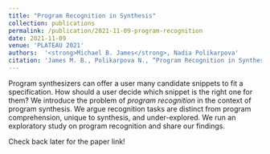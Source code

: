 ```yaml
---
title: "Program Recognition in Synthesis"
collection: publications
permalink: /publication/2021-11-09-program-recognition
date: 2021-11-09
venue: 'PLATEAU 2021'
authors:  '<strong>Michael B. James</strong>, Nadia Polikarpova'
citation: 'James M. B., Polikarpova N., “Program Recognition in Synthesis” PLATEAU 2021.'
---
```


Program synthesizers can offer a user many candidate snippets to fit a
specification.
How should a user decide which snippet is the right one for them?
We introduce the problem of _program recognition_ in the context of program synthesis.
We argue recognition tasks are distinct from program comprehension, unique to synthesis, and under-explored.
We run an exploratory study on program recognition and share our findings.

Check back later for the paper link!
